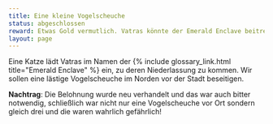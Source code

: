 ```yaml
---
title: Eine kleine Vogelscheuche
status: abgeschlossen
reward: Etwas Gold vermutlich. Vatras könnte der Emerald Enclave beitreten.
layout: page
---
```


Eine Katze lädt Vatras im Namen der {% include glossary_link.html title="Emerald Enclave" %}
ein, zu deren Niederlassung zu kommen. Wir sollen eine lästige Vogelscheuche im Norden vor der Stadt beseitigen.

**Nachtrag**: Die Belohnung wurde neu verhandelt und das war auch bitter notwendig,
schließlich war nicht nur eine Vogelscheuche vor Ort sondern gleich drei und die
waren wahrlich gefährlich!
